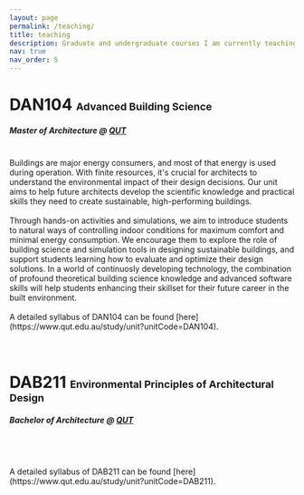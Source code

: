 ```yaml
---
layout: page
permalink: /teaching/
title: teaching
description: Graduate and undergraduate courses I am currently teaching.
nav: true
nav_order: 5
---
```


# **DAN104** <font size="4">Advanced Building Science</font>
##### Master of Architecture @ [QUT](https://www.qut.edu.au/about/faculty-of-engineering/school-of-architecture-and-built-environment)<br>
<br>
Buildings are major energy consumers, and most of that energy is used during operation. With finite resources, it's crucial for architects to understand the environmental impact of their design decisions. Our unit aims to help future architects develop the scientific knowledge and practical skills they need to create sustainable, high-performing buildings.<br>
<br>
Through hands-on activities and simulations, we aim to introduce students to natural ways of controlling indoor conditions for maximum comfort and minimal energy consumption. We encourage them to explore the role of building science and simulation tools in designing sustainable buildings, and support students learning how to evaluate and optimize their design solutions. In a world of continuosly developing technology, the combination of profound theoretical building science knowledge and advanced software skills will help students enhancing their skillset for their future career in the built environment.<br>
<br>
A detailed syllabus of DAN104 can be found [here](https://www.qut.edu.au/study/unit?unitCode=DAN104).
<br>
<br>
<br>

# **DAB211** <font size="4">Environmental Principles of Architectural Design</font>
##### Bachelor of Architecture @ [QUT](https://www.qut.edu.au/about/faculty-of-engineering/school-of-architecture-and-built-environment)<br>
<br>
<br>
<br>
A detailed syllabus of DAB211 can be found [here](https://www.qut.edu.au/study/unit?unitCode=DAB211).